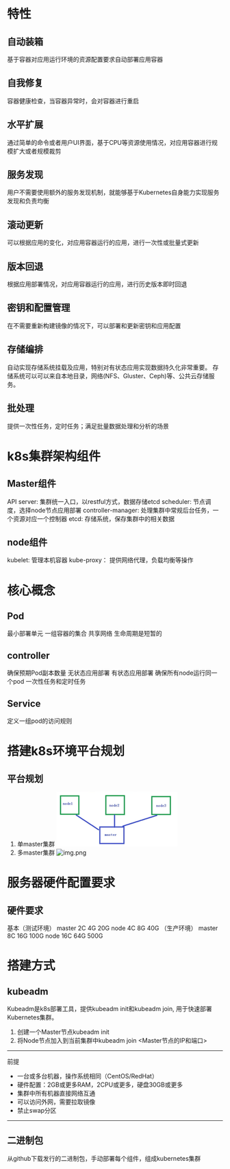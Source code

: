 # 特性
## 自动装箱
基于容器对应用运行环境的资源配置要求自动部署应用容器

## 自我修复
容器健康检查，当容器异常时，会对容器进行重启

## 水平扩展
通过简单的命令或者用户UI界面，基于CPU等资源使用情况，对应用容器进行规模扩大或者规模裁剪

## 服务发现
用户不需要使用额外的服务发现机制，就能够基于Kubernetes自身能力实现服务发现和负责均衡

## 滚动更新
可以根据应用的变化，对应用容器运行的应用，进行一次性或批量式更新

## 版本回退
根据应用部署情况，对应用容器运行的应用，进行历史版本即时回退

## 密钥和配置管理
在不需要重新构建镜像的情况下，可以部署和更新密钥和应用配置

## 存储编排
自动实现存储系统挂载及应用，特别对有状态应用实现数据持久化非常重要。 存储系统可以可以来自本地目录，网络(NFS、Gluster、Ceph)等、公共云存储服务。

## 批处理
提供一次性任务，定时任务；满足批量数据处理和分析的场景

# k8s集群架构组件
## Master组件
API server: 集群统一入口，以restful方式，数据存储etcd
scheduler: 节点调度，选择node节点应用部署
controller-manager: 处理集群中常规后台任务，一个资源对应一个控制器
etcd: 存储系统，保存集群中的相关数据

## node组件
kubelet: 管理本机容器
kube-proxy： 提供网络代理，负载均衡等操作

# 核心概念
## Pod
最小部署单元
一组容器的集合
共享网络
生命周期是短暂的

## controller
确保预期Pod副本数量
无状态应用部署
有状态应用部署
确保所有node运行同一个pod
一次性任务和定时任务

## Service
定义一组pod的访问规则

# 搭建k8s环境平台规划
## 平台规划
1. 单master集群
![img.png](img/01单master.png)
2. 多master集群 
![img.png](img/01多master.png)
# 服务器硬件配置要求
## 硬件要求
基本（测试环境）
master 2C 4G 20G
node 4C 8G 40G
（生产环境）
master 8C 16G 100G
node 16C 64G 500G
# 搭建方式
## kubeadm
Kubeadm是k8s部署工具，提供kubeadm init和kubeadm join, 用于快速部署Kubernetes集群。
1. 创建一个Master节点kubeadm init
2. 将Node节点加入到当前集群中kubeadm join <Master节点的IP和端口>

---
前提
- 一台或多台机器，操作系统相同（CentOS/RedHat）
- 硬件配置：2GB或更多RAM，2CPU或更多，硬盘30GB或更多
- 集群中所有机器直接网络互通
- 可以访问外网，需要拉取镜像
- 禁止swap分区
---

## 二进制包
从github下载发行的二进制包，手动部署每个组件，组成kubernetes集群

